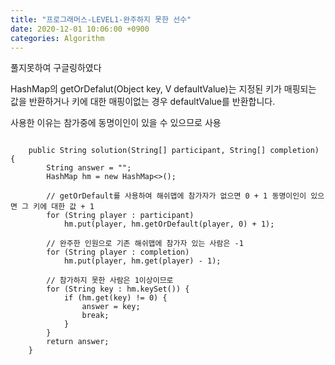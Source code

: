 ```yaml
---
title: "프로그래머스-LEVEL1-완주하지 못한 선수"
date: 2020-12-01 10:06:00 +0900
categories: Algorithm
---
```

풀지못하여 구글링하였다

HashMap의 getOrDefalut(Object key, V defaultValue)는 
지정된 키가 매핑되는 값을 반환하거나 키에 대한 매핑이없는 경우 defaultValue를 반환합니다.

사용한 이유는 참가중에 동명이인이 있을 수 있으므로 사용


<pre><code>
	public String solution(String[] participant, String[] completion) {
		String answer = "";
		HashMap<String, Integer> hm = new HashMap<>();

		// getOrDefault를 사용하여 해쉬맵에 참가자가 없으면 0 + 1 동명이인이 있으면 그 키에 대한 값 + 1
		for (String player : participant)
			hm.put(player, hm.getOrDefault(player, 0) + 1);

		// 완주한 인원으로 기존 해쉬맵에 참가자 있는 사람은 -1
		for (String player : completion)
			hm.put(player, hm.get(player) - 1);

		// 참가하지 못한 사람은 1이상이므로 
		for (String key : hm.keySet()) {
			if (hm.get(key) != 0) {
				answer = key;
				break;
			}
		}
		return answer;
	}
</code></pre>